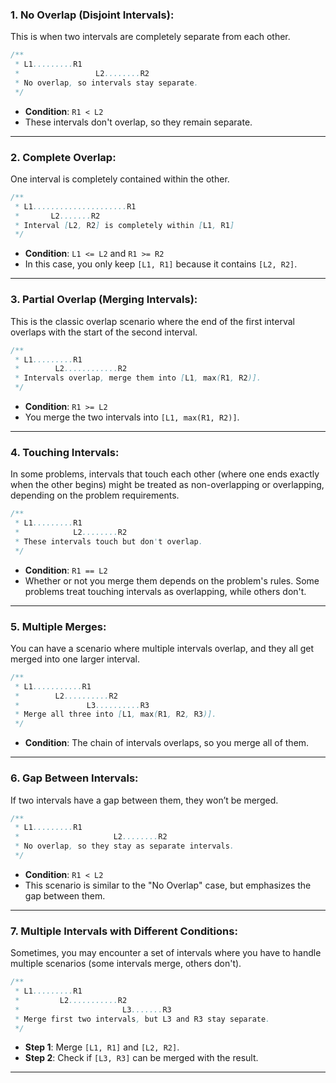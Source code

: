 ### 1. **No Overlap (Disjoint Intervals)**:

This is when two intervals are completely separate from each other.

```java
/**
 * L1.........R1
 *                 L2........R2
 * No overlap, so intervals stay separate.
 */
```

- **Condition**: `R1 < L2`
- These intervals don't overlap, so they remain separate.

---

### 2. **Complete Overlap**:

One interval is completely contained within the other.

```java
/**
 * L1.....................R1
 *       L2.......R2
 * Interval [L2, R2] is completely within [L1, R1]
 */
```

- **Condition**: `L1 <= L2` and `R1 >= R2`
- In this case, you only keep `[L1, R1]` because it contains `[L2, R2]`.

---

### 3. **Partial Overlap (Merging Intervals)**:

This is the classic overlap scenario where the end of the first interval overlaps with the start of the second interval.

```java
/**
 * L1.........R1
 *        L2............R2
 * Intervals overlap, merge them into [L1, max(R1, R2)].
 */
```

- **Condition**: `R1 >= L2`
- You merge the two intervals into `[L1, max(R1, R2)]`.

---

### 4. **Touching Intervals**:

In some problems, intervals that touch each other (where one ends exactly when the other begins) might be treated as non-overlapping or overlapping, depending on the problem requirements.

```java
/**
 * L1.........R1
 *            L2........R2
 * These intervals touch but don't overlap.
 */
```

- **Condition**: `R1 == L2`
- Whether or not you merge them depends on the problem's rules. Some problems treat touching intervals as overlapping, while others don't.

---

### 5. **Multiple Merges**:

You can have a scenario where multiple intervals overlap, and they all get merged into one larger interval.

```java
/**
 * L1...........R1
 *        L2..........R2
 *               L3..........R3
 * Merge all three into [L1, max(R1, R2, R3)].
 */
```

- **Condition**: The chain of intervals overlaps, so you merge all of them.

---

### 6. **Gap Between Intervals**:

If two intervals have a gap between them, they won’t be merged.

```java
/**
 * L1.........R1
 *                     L2........R2
 * No overlap, so they stay as separate intervals.
 */
```

- **Condition**: `R1 < L2`
- This scenario is similar to the "No Overlap" case, but emphasizes the gap between them.

---

### 7. **Multiple Intervals with Different Conditions**:

Sometimes, you may encounter a set of intervals where you have to handle multiple scenarios (some intervals merge, others don't).

```java
/**
 * L1.........R1
 *         L2...........R2
 *                       L3.......R3
 * Merge first two intervals, but L3 and R3 stay separate.
 */
```

- **Step 1**: Merge `[L1, R1]` and `[L2, R2]`.
- **Step 2**: Check if `[L3, R3]` can be merged with the result.

---
